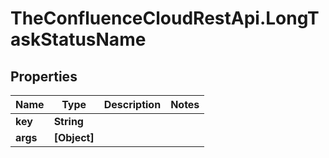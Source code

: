 # TheConfluenceCloudRestApi.LongTaskStatusName

## Properties
Name | Type | Description | Notes
------------ | ------------- | ------------- | -------------
**key** | **String** |  | 
**args** | **[Object]** |  | 
